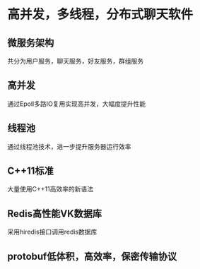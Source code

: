 # 高并发，多线程，分布式聊天软件

## 微服务架构
共分为用户服务，聊天服务，好友服务，群组服务

## 高并发
通过Epoll多路IO复用实现高并发，大幅度提升性能

## 线程池
通过线程池技术，进一步提升服务器运行效率

## C++11标准
大量使用C++11高效率的新语法

## Redis高性能VK数据库
采用hiredis接口调用redis数据库

## protobuf低体积，高效率，保密传输协议
